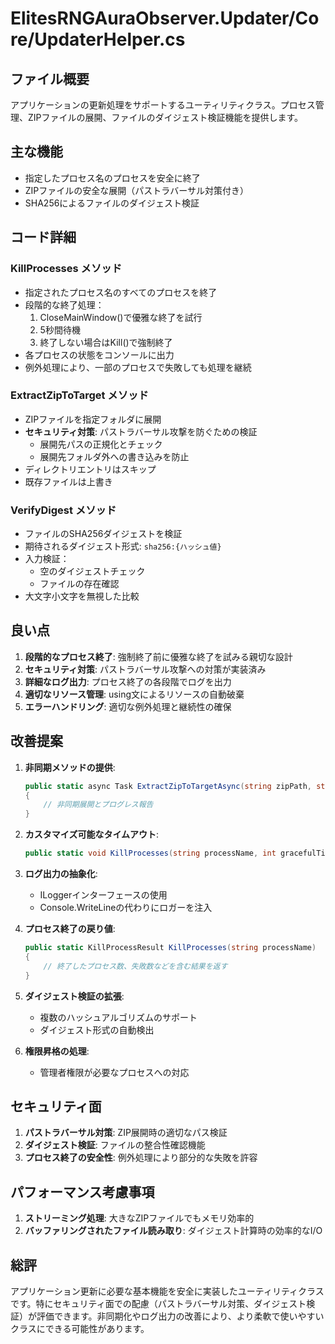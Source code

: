 # ElitesRNGAuraObserver.Updater/Core/UpdaterHelper.cs

## ファイル概要
アプリケーションの更新処理をサポートするユーティリティクラス。プロセス管理、ZIPファイルの展開、ファイルのダイジェスト検証機能を提供します。

## 主な機能
- 指定したプロセス名のプロセスを安全に終了
- ZIPファイルの安全な展開（パストラバーサル対策付き）
- SHA256によるファイルのダイジェスト検証

## コード詳細

### KillProcesses メソッド
- 指定されたプロセス名のすべてのプロセスを終了
- 段階的な終了処理：
  1. CloseMainWindow()で優雅な終了を試行
  2. 5秒間待機
  3. 終了しない場合はKill()で強制終了
- 各プロセスの状態をコンソールに出力
- 例外処理により、一部のプロセスで失敗しても処理を継続

### ExtractZipToTarget メソッド
- ZIPファイルを指定フォルダに展開
- **セキュリティ対策**: パストラバーサル攻撃を防ぐための検証
  - 展開先パスの正規化とチェック
  - 展開先フォルダ外への書き込みを防止
- ディレクトリエントリはスキップ
- 既存ファイルは上書き

### VerifyDigest メソッド
- ファイルのSHA256ダイジェストを検証
- 期待されるダイジェスト形式: `sha256:{ハッシュ値}`
- 入力検証：
  - 空のダイジェストチェック
  - ファイルの存在確認
- 大文字小文字を無視した比較

## 良い点
1. **段階的なプロセス終了**: 強制終了前に優雅な終了を試みる親切な設計
2. **セキュリティ対策**: パストラバーサル攻撃への対策が実装済み
3. **詳細なログ出力**: プロセス終了の各段階でログを出力
4. **適切なリソース管理**: using文によるリソースの自動破棄
5. **エラーハンドリング**: 適切な例外処理と継続性の確保

## 改善提案

1. **非同期メソッドの提供**:
   ```csharp
   public static async Task ExtractZipToTargetAsync(string zipPath, string targetFolder, IProgress<int>? progress = null)
   {
       // 非同期展開とプログレス報告
   }
   ```

2. **カスタマイズ可能なタイムアウト**:
   ```csharp
   public static void KillProcesses(string processName, int gracefulTimeoutMs = 5000)
   ```

3. **ログ出力の抽象化**:
   - ILoggerインターフェースの使用
   - Console.WriteLineの代わりにロガーを注入

4. **プロセス終了の戻り値**:
   ```csharp
   public static KillProcessResult KillProcesses(string processName)
   {
       // 終了したプロセス数、失敗数などを含む結果を返す
   }
   ```

5. **ダイジェスト検証の拡張**:
   - 複数のハッシュアルゴリズムのサポート
   - ダイジェスト形式の自動検出

6. **権限昇格の処理**:
   - 管理者権限が必要なプロセスへの対応

## セキュリティ面
1. **パストラバーサル対策**: ZIP展開時の適切なパス検証
2. **ダイジェスト検証**: ファイルの整合性確認機能
3. **プロセス終了の安全性**: 例外処理により部分的な失敗を許容

## パフォーマンス考慮事項
1. **ストリーミング処理**: 大きなZIPファイルでもメモリ効率的
2. **バッファリングされたファイル読み取り**: ダイジェスト計算時の効率的なI/O

## 総評
アプリケーション更新に必要な基本機能を安全に実装したユーティリティクラスです。特にセキュリティ面での配慮（パストラバーサル対策、ダイジェスト検証）が評価できます。非同期化やログ出力の改善により、より柔軟で使いやすいクラスにできる可能性があります。